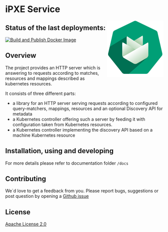 # iPXE Service

<img src="./docs/assets/logo.png" alt="Logo of the project" align="right">

## Status of the last deployments:
[![Build and Publish Docker Image](https://github.com/onmetal/ipxe-service/actions/workflows/publish-docker.yml/badge.svg)](https://github.com/onmetal/ipxe-service/actions/workflows/publish-docker.yml)

## Overview 

The project provides an HTTP server which is answering to requests according to matches, resources and mappings described as kubernetes resources.

It consists of three different parts:

 - a library for an HTTP server serving requests according to configured query-matchers, mappings, resources and an optional Discovery API for metadata
 - a Kubernetes controller offering such a server by feeding it with configuration taken from Kubernetes resources.
 - a Kubernetes controller implementing the discovery API based on a machine Kubernetes resource

## Installation, using and developing 

For more details please refer to documentation folder `/docs`

## Contributing 

We`d love to get a feedback from you. 
Please report bugs, suggestions or post question by opening a [Github issue]()

## License

[Apache License 2.0](https://github.com/helm/chart-testing/blob/main/LICENSE)
